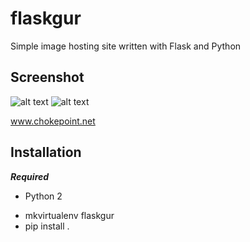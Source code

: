 flaskgur
========

Simple image hosting site written with Flask and Python

Screenshot
----------
![alt text](http://i.imgur.com/QBmadgE.png "Uploaded image")
![alt text](http://i.imgur.com/rmqTSx1.png "Tile view")

www.chokepoint.net

## Installation

***Required***
- Python 2

*    mkvirtualenv flaskgur
*    pip install . 
